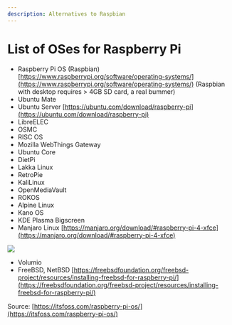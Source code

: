 ```yaml
---
description: Alternatives to Raspbian
---
```


# List of OSes for Raspberry Pi

* Raspberry Pi OS (Raspbian) [https://www.raspberrypi.org/software/operating-systems/](https://www.raspberrypi.org/software/operating-systems/) (Raspbian with desktop requires > 4GB SD card, a real bummer)
* Ubuntu Mate
* Ubuntu Server [https://ubuntu.com/download/raspberry-pi](https://ubuntu.com/download/raspberry-pi)
* LibreELEC
* OSMC
* RISC OS
* Mozilla WebThings Gateway
* Ubuntu Core
* DietPi
* Lakka Linux
* RetroPie
* KaliLinux
* OpenMediaVault
* ROKOS
* Alpine Linux
* Kano OS
* KDE Plasma Bigscreen
* Manjaro Linux [https://manjaro.org/download/#raspberry-pi-4-xfce](https://manjaro.org/download/#raspberry-pi-4-xfce)

![](../.gitbook/assets/Screenshot\_2022-02-22\_19-44-33.jpg)

* Volumio
* FreeBSD, NetBSD [https://freebsdfoundation.org/freebsd-project/resources/installing-freebsd-for-raspberry-pi/](https://freebsdfoundation.org/freebsd-project/resources/installing-freebsd-for-raspberry-pi/)

Source: [https://itsfoss.com/raspberry-pi-os/](https://itsfoss.com/raspberry-pi-os/)
